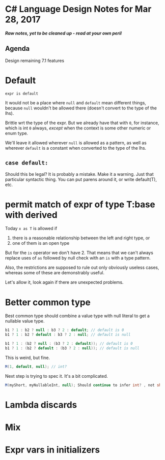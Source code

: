 # C# Language Design Notes for Mar 28, 2017

***Raw notes, yet to be cleaned up - read at your own peril***

## Agenda

Design remaining 7.1 features

# Default

`expr is default` 

It would not be a place where `null` and `default` mean different things, because `null` wouldn't be allowed there (doesn't convert to the type of the lhs).

Brittle wrt the type of the expr. But we already have that with `0`, for instance, which is int `0` always, *except* when the context is some other numeric or enum type.

We'll leave it allowed wherever `null` is allowed as a pattern, as well as wherever `default` is a constant when converted to the type of the lhs.

## `case default:`

Should this be legal? It is probably a mistake. Make it a warning. Just that particular syntactic thing. You can put parens around it, or write default(T), etc.


# permit match of expr of type T:base with derived

Today `x as T` is allowed if 

1. there is a reasonable relationship between the left and right type, or
2. one of them is an open type

But for the `is` operator we don't have 2. That means that we can't always replace uses of `as` followed by null check with an `is` with a type pattern.

Also, the restrictions are supposed to rule out only obviously useless cases, whereas some of these are demonstrably useful.

Let's allow it, look again if there are unexpected problems.


# Better common type

Best common type should combine a value type with null literal to get a nullable value type.

``` c#
b1 ? 1 : b2 ? null : b3 ? 2 : default; // default is 0
b1 ? 1 : b2 ? default : b3 ? 2 : null; // default is null

b1 ? 1 : (b2 ? null : (b3 ? 2 : default)); // default is 0
b1 ? 1 : (b2 ? default : (b3 ? 2 : null)); // default is null
```

This is weird, but fine.

``` c#
M(1, default, null); // int?
```

Next step is trying to spec it. It's a bit complicated.

``` c#
M(myShort, myNullableInt, null); Should continue to infer int? , not short?
```
# Lambda discards

# Mix

# Expr vars in initializers